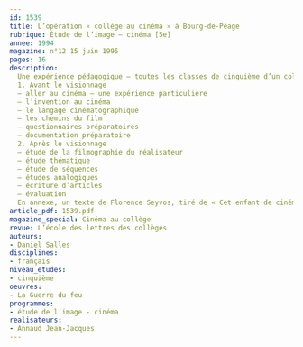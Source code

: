```yaml
---
id: 1539
title: L’opération « collège au cinéma » à Bourg-de-Péage  
rubrique: Étude de l’image – cinéma [5e]
annee: 1994
magazine: n°12 15 juin 1995
pages: 16
description: 
  Une expérience pédagogique – toutes les classes de cinquième d’un collège ont assisté à la projection de trois films – « La Fracture du myocarde », de Jacques Fansten, « La Guerre du feu », de Jean-Jacques Annaud et « Le Dictateur », de Charlie Chaplin.
  1. Avant le visionnage
  – aller au cinéma – une expérience particulière
  – l’invention au cinéma
  – le langage cinématographique
  – les chemins du film
  – questionnaires préparatoires
  – documentation préparatoire
  2. Après le visionnage
  – étude de la filmographie du réalisateur
  – étude thématique
  – étude de séquences
  – études analogiques
  – écriture d’articles
  – évaluation
  En annexe, un texte de Florence Seyvos, tiré de « Cet enfant de cinéma que nous avons été », dirigé par Alain Bergala, des questionnaires sur le cinéma, un texte sur les frères Lumière, un texte à trous sur la vocabulaire cinématographique, un travail sur « La Guerre du feu », etc.
article_pdf: 1539.pdf
magazine_special: Cinéma au collège
revue: L’école des lettres des collèges
auteurs:
- Daniel Salles
disciplines:
- français
niveau_etudes:
- cinquième
oeuvres:
- La Guerre du feu
programmes:
- étude de l’image - cinéma
realisateurs:
- Annaud Jean-Jacques
---
```

